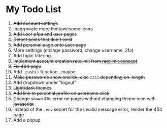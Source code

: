 # My Todo List

1. ~~Add account settings~~
2. ~~Incorporate more Fontawesome icons~~
3. ~~Add user pfps and user pages~~
4. ~~Detect posts that don't exist~~
5. ~~Add personal page onto user page~~
6. More settings (change password, change username, 2fa)
7. Add topic filtering
8. ~~Implement account creation ratelimit from [ratelimit concept](https://replit.com/@big-space/ratelimit-example?v=1)~~
9. ~~Fix 404 page~~
10. Add `.push()` function…maybe
11. ~~Make passwords show onclick, else `****` depending on .length~~
12. Add dropdown under "logout"
14. ~~Light/dark themes~~
15. ~~Add link to personal profile on username click~~
16. ~~Change `innerHTML` error on pages without changing theme icon with javascript~~
17. Instead of the `.env` secret for the invalid message error, render the 404 page
18. Add a popup